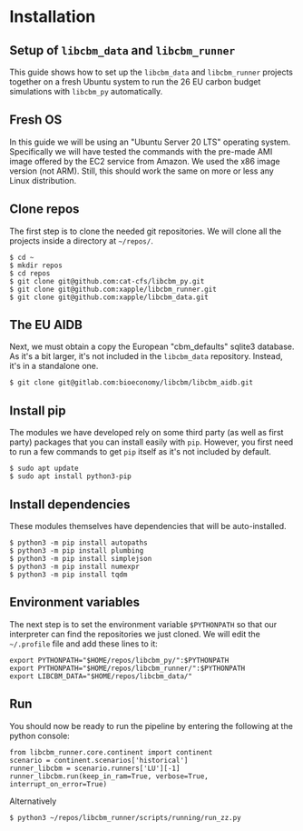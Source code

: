 # Installation

## Setup of `libcbm_data` and `libcbm_runner`

This guide shows how to set up the `libcbm_data` and `libcbm_runner` projects together on a fresh Ubuntu system to run the 26 EU carbon budget simulations with `libcbm_py` automatically.

## Fresh OS

In this guide we will be using an "Ubuntu Server 20 LTS" operating system. Specifically we will have tested the commands with the pre-made AMI image offered by the EC2 service from Amazon. We used the x86 image version (not ARM). Still, this should work the same on more or less any Linux distribution.

## Clone repos

The first step is to clone the needed git repositories. We will clone all the projects inside a directory at `~/repos/`.

    $ cd ~
    $ mkdir repos
    $ cd repos
    $ git clone git@github.com:cat-cfs/libcbm_py.git
    $ git clone git@github.com:xapple/libcbm_runner.git
    $ git clone git@github.com:xapple/libcbm_data.git

## The EU AIDB

Next, we must obtain a copy the European "cbm_defaults" sqlite3 database. As it's a bit larger, it's not included in the `libcbm_data` repository. Instead, it's in a standalone one.

    $ git clone git@gitlab.com:bioeconomy/libcbm/libcbm_aidb.git

## Install pip

The modules we have developed rely on some third party (as well as first party) packages that you can install easily with `pip`. However, you first need to run a few commands to get `pip` itself as it's not included by default.

    $ sudo apt update
    $ sudo apt install python3-pip

## Install dependencies

These modules themselves have dependencies that will be auto-installed.

    $ python3 -m pip install autopaths
    $ python3 -m pip install plumbing
    $ python3 -m pip install simplejson
    $ python3 -m pip install numexpr
    $ python3 -m pip install tqdm

## Environment variables

The next step is to set the environment variable `$PYTHONPATH` so that our interpreter can find the repositories we just cloned. We will edit the `~/.profile` file and add these lines to it:

    export PYTHONPATH="$HOME/repos/libcbm_py/":$PYTHONPATH
    export PYTHONPATH="$HOME/repos/libcbm_runner/":$PYTHONPATH
    export LIBCBM_DATA="$HOME/repos/libcbm_data/"

## Run

You should now be ready to run the pipeline by entering the following at the python 
console:

    from libcbm_runner.core.continent import continent
    scenario = continent.scenarios['historical']
    runner_libcbm = scenario.runners['LU'][-1]
    runner_libcbm.run(keep_in_ram=True, verbose=True, interrupt_on_error=True)

Alternatively

    $ python3 ~/repos/libcbm_runner/scripts/running/run_zz.py



